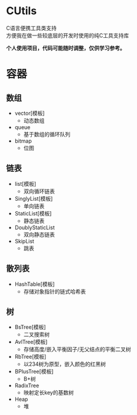 # CUtils
C语言便携工具类支持  
方便我在做一些较底层的开发时使用的纯C工具支持库

**个人使用项目，代码可能随时调整，仅供学习参考。**

# 容器
## 数组
- vector[模板]
  - 动态数组
- queue
  - 基于数组的循环队列
- bitmap
  - 位图
## 链表
- list[模板]
  - 双向循环链表
- SinglyList[模板]
  - 单向链表
- StaticList[模板]
  - 静态链表
- DoublyStaticList
  - 双向静态链表
- SkipList
  - 跳表
## 散列表
- HashTable[模板]
  - 存储对象指针的链式哈希表
## 树
- BsTree[模板]
  - 二叉搜索树
- AvlTree[模板]
  - 存储高度/嵌入平衡因子/无父结点的平衡二叉树
- RbTree[模板]
  - 以234树为原型，嵌入颜色的红黑树
- BPlusTree[模板]
  - B+树
- RadixTree
  - 映射定长key的基数树
- Heap
  - 堆

